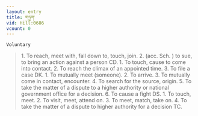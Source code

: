 ```yaml
---
layout: entry
title: གཏུག་
vid: Hill:0686
vcount: 0
---
```

`Voluntary` 
> 1\.
 To reach, meet with, fall down to, touch, join\.
 2\.
 (acc\.
 Sch\.
) to sue, to bring an action against a person CD\.
 1\.
 To touch, cause to come into contact\.
 2\.
 To reach the climax of an appointed time\.
 3\.
 To file a case DK\.
 1\.
 To mutually meet (someone)\.
 2\.
 To arrive\.
 3\.
 To mutually come in contact, encounter\.
 4\.
 To search for the source, origin\.
 5\.
 To take the matter of a dispute to a higher authority or national government office for a decision\.
 6\.
 To cause a fight DS\.
 1\.
 To touch, meet\.
 2\.
 To visit, meet, attend on\.
 3\.
 To meet, match, take on\.
 4\.
 To take the matter of a dispute to higher authority for a decision TC\.

